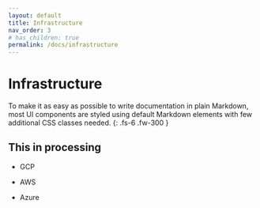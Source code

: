 ```yaml
---
layout: default
title: Infrastructure
nav_order: 3
# has_children: true
permalink: /docs/infrastructure
---
```


# Infrastructure

To make it as easy as possible to write documentation in plain Markdown, most UI components are styled using default Markdown elements with few additional CSS classes needed.
{: .fs-6 .fw-300 }

## This in processing

- GCP

- AWS

- Azure